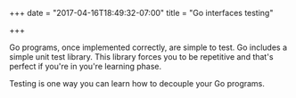 +++
date = "2017-04-16T18:49:32-07:00"
title = "Go interfaces testing"

+++


Go programs, once implemented correctly, are simple to test. Go includes a simple unit test library. This library forces you to be repetitive and that's perfect if you're in you're learning phase.

Testing is one way you can learn how to decouple your Go programs.
